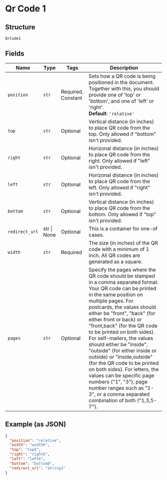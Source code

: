 
# Qr Code 1

## Structure

`QrCode1`

## Fields

| Name | Type | Tags | Description |
|  --- | --- | --- | --- |
| `position` | `str` | Required, Constant | Sets how a QR code is being positioned in the document. Together with this, you should provide one of 'top' or 'bottom', and one of 'left' or 'right'.<br>**Default**: `'relative'` |
| `top` | `str` | Optional | Vertical distance (in inches) to place QR code from the top. Only allowed if "bottom" isn't provided. |
| `right` | `str` | Optional | Horizonal distance (in inches) to place QR code from the right. Only allowed if "left" isn't provided. |
| `left` | `str` | Optional | Horizonal distance (in inches) to place QR code from the left. Only allowed if "right" isn't provided. |
| `bottom` | `str` | Optional | Vertical distance (in inches) to place QR code from the bottom. Only allowed if "top" isn't provided. |
| `redirect_url` | str \| None | Optional | This is a container for one-of cases. |
| `width` | `str` | Required | The size (in inches) of the QR code with a minimum of 1 inch. All QR codes are generated as a square. |
| `pages` | `str` | Optional | Specify the pages where the QR code should be stamped in a comma separated format. Your QR code can be printed in the same position on multiple pages. For postcards, the values should either be "front", "back" (for either front or back) or "front,back" (for the QR code to be printed on both sides). For self-mailers, the values should either be "inside", "outside" (for either inside or outside) or "inside,outside" (for the QR code to be printed on both sides). For letters, the values can be specific page numbers ("1", "3"), page number ranges such as "1-3", or a comma separated combination of both ("1,3,5-7"). |

## Example (as JSON)

```json
{
  "position": "relative",
  "width": "width6",
  "top": "top4",
  "right": "right6",
  "left": "left6",
  "bottom": "bottom8",
  "redirect_url": "String3"
}
```

